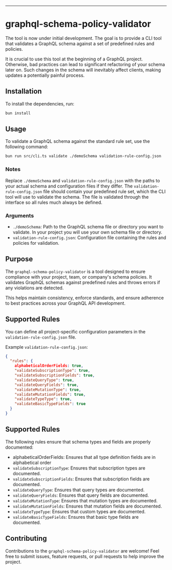 ---

# graphql-schema-policy-validator

The tool is now under initial development. The goal is to provide a CLI tool that validates a GraphQL schema against a set of predefined rules and policies.

It is crucial to use this tool at the beginning of a GraphQL project. Otherwise, bad practices can lead to significant refactoring of your schema later on. Such changes in the schema will inevitably affect clients, making updates a potentially painful process.


## Installation

To install the dependencies, run:

```bash
bun install
```

## Usage

To validate a GraphQL schema against the standard rule set, use the following command:

```bash
bun run src/cli.ts validate ./demoSchema validation-rule-config.json
```
### Notes

Replace `./demoSchema` and `validation-rule-config.json` with the paths to your actual schema and configuration files if they differ.
The `validation-rule-config.json` file should contain your predefined rule set, which the CLI tool will use to validate the schema. The file is validated through the interface so all rules much always be defined. 

### Arguments

- `./demoSchema`: Path to the GraphQL schema file or directory you want to validate. In your project you will use your own schema file or directory.
- `validation-rule-config.json`: Configuration file containing the rules and policies for validation.

## Purpose

The `graphql-schema-policy-validator` is a tool designed to ensure compliance with your project, team, or company's schema policies. It validates GraphQL schemas against predefined rules and throws errors if any violations are detected.

This helps maintain consistency, enforce standards, and ensure adherence to best practices across your GraphQL API development.

## Supported Rules

You can define all project-specific configuration parameters in the `validation-rule-config.json` file.

Example `validation-rule-config.json`:

```json
{
  "rules": {
    alphabeticalOrderFields: true, 
    "validateSubscriptionType": true,
    "validateSubscriptionFields": true,
    "validateQueryType": true,
    "validateQueryFields": true,
    "validateMutationType": true,
    "validateMutationFields": true,
    "validateTypeType": true,
    "validateBasicTypeFields": true
  }
}
```

## Supported Rules

The following rules ensure that schema types and fields are properly documented:
- alphabeticalOrderFields: Ensures that all type definition fields are in alphabetical order 
- `validateSubscriptionType`: Ensures that subscription types are documented.
- `validateSubscriptionFields`: Ensures that subscription fields are documented.
- `validateQueryType`: Ensures that query types are documented.
- `validateQueryFields`: Ensures that query fields are documented.
- `validateMutationType`: Ensures that mutation types are documented.
- `validateMutationFields`: Ensures that mutation fields are documented.
- `validateTypeType`: Ensures that custom types are documented.
- `validateBasicTypeFields`: Ensures that basic type fields are documented.

## Contributing

Contributions to the `graphql-schema-policy-validator` are welcome! Feel free to submit issues, feature requests, or pull requests to help improve the project.
